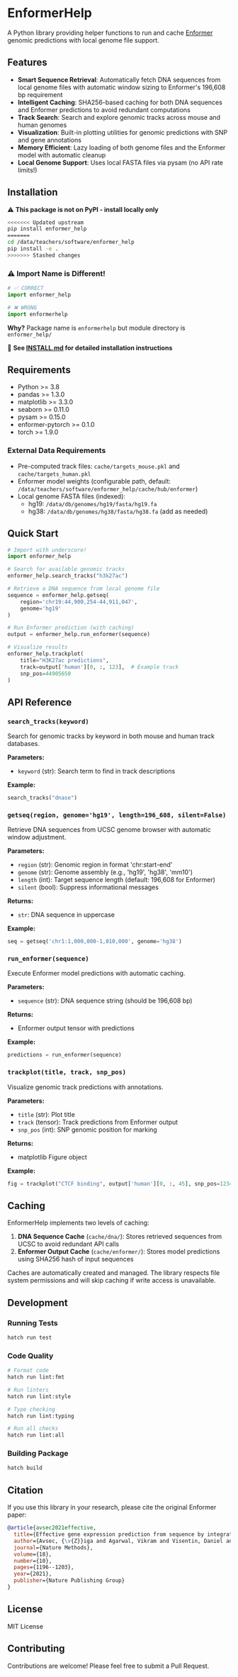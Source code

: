 # EnformerHelp

A Python library providing helper functions to run and cache [Enformer](https://www.nature.com/articles/s41592-021-01252-x) genomic predictions with local genome file support.

## Features

- **Smart Sequence Retrieval**: Automatically fetch DNA sequences from local genome files with automatic window sizing to Enformer's 196,608 bp requirement
- **Intelligent Caching**: SHA256-based caching for both DNA sequences and Enformer predictions to avoid redundant computations
- **Track Search**: Search and explore genomic tracks across mouse and human genomes
- **Visualization**: Built-in plotting utilities for genomic predictions with SNP and gene annotations
- **Memory Efficient**: Lazy loading of both genome files and the Enformer model with automatic cleanup
- **Local Genome Support**: Uses local FASTA files via pysam (no API rate limits!)

## Installation

⚠️ **This package is not on PyPI - install locally only**

```bash
<<<<<<< Updated upstream
pip install enformer_help
=======
cd /data/teachers/software/enformer_help
pip install -e .
>>>>>>> Stashed changes
```

### ⚠️ Import Name is Different!

```python
# ✅ CORRECT
import enformer_help

# ❌ WRONG
import enformerhelp
```

**Why?** Package name is `enformerhelp` but module directory is `enformer_help/`

📖 **See [INSTALL.md](INSTALL.md) for detailed installation instructions**

## Requirements

- Python >= 3.8
- pandas >= 1.3.0
- matplotlib >= 3.3.0
- seaborn >= 0.11.0
- pysam >= 0.15.0
- enformer-pytorch >= 0.1.0
- torch >= 1.9.0

### External Data Requirements

- Pre-computed track files: `cache/targets_mouse.pkl` and `cache/targets_human.pkl`
- Enformer model weights (configurable path, default: `/data/teachers/software/enformer_help/cache/hub/enformer`)
- Local genome FASTA files (indexed):
  - hg19: `/data/db/genomes/hg19/fasta/hg19.fa`
  - hg38: `/data/db/genomes/hg38/fasta/hg38.fa` (add as needed)

## Quick Start

```python
# Import with underscore!
import enformer_help

# Search for available genomic tracks
enformer_help.search_tracks("h3k27ac")

# Retrieve a DNA sequence from local genome file
sequence = enformer_help.getseq(
    region='chr19:44,900,254-44,911,047',
    genome='hg19'
)

# Run Enformer prediction (with caching)
output = enformer_help.run_enformer(sequence)

# Visualize results
enformer_help.trackplot(
    title="H3K27ac predictions",
    track=output['human'][0, :, 123],  # Example track
    snp_pos=44905650
)
```

## API Reference

### `search_tracks(keyword)`

Search for genomic tracks by keyword in both mouse and human track databases.

**Parameters:**
- `keyword` (str): Search term to find in track descriptions

**Example:**
```python
search_tracks("dnase")
```

### `getseq(region, genome='hg19', length=196_608, silent=False)`

Retrieve DNA sequences from UCSC genome browser with automatic window adjustment.

**Parameters:**
- `region` (str): Genomic region in format 'chr:start-end'
- `genome` (str): Genome assembly (e.g., 'hg19', 'hg38', 'mm10')
- `length` (int): Target sequence length (default: 196,608 for Enformer)
- `silent` (bool): Suppress informational messages

**Returns:**
- `str`: DNA sequence in uppercase

**Example:**
```python
seq = getseq('chr1:1,000,000-1,010,000', genome='hg38')
```

### `run_enformer(sequence)`

Execute Enformer model predictions with automatic caching.

**Parameters:**
- `sequence` (str): DNA sequence string (should be 196,608 bp)

**Returns:**
- Enformer output tensor with predictions

**Example:**
```python
predictions = run_enformer(sequence)
```

### `trackplot(title, track, snp_pos)`

Visualize genomic track predictions with annotations.

**Parameters:**
- `title` (str): Plot title
- `track` (tensor): Track predictions from Enformer output
- `snp_pos` (int): SNP genomic position for marking

**Returns:**
- matplotlib Figure object

**Example:**
```python
fig = trackplot("CTCF binding", output['human'][0, :, 45], snp_pos=1234567)
```

## Caching

EnformerHelp implements two levels of caching:

1. **DNA Sequence Cache** (`cache/dna/`): Stores retrieved sequences from UCSC to avoid redundant API calls
2. **Enformer Output Cache** (`cache/enformer/`): Stores model predictions using SHA256 hash of input sequences

Caches are automatically created and managed. The library respects file system permissions and will skip caching if write access is unavailable.

## Development

### Running Tests

```bash
hatch run test
```

### Code Quality

```bash
# Format code
hatch run lint:fmt

# Run linters
hatch run lint:style

# Type checking
hatch run lint:typing

# Run all checks
hatch run lint:all
```

### Building Package

```bash
hatch build
```

## Citation

If you use this library in your research, please cite the original Enformer paper:

```bibtex
@article{avsec2021effective,
  title={Effective gene expression prediction from sequence by integrating long-range interactions},
  author={Avsec, {\v{Z}}iga and Agarwal, Vikram and Visentin, Daniel and Ledsam, Joseph R and Grabska-Barwinska, Agnieszka and Taylor, Kyle R and Assael, Yannis and Jumper, John and Kohli, Pushmeet and Kelley, David R},
  journal={Nature Methods},
  volume={18},
  number={10},
  pages={1196--1203},
  year={2021},
  publisher={Nature Publishing Group}
}
```

## License

MIT License

## Contributing

Contributions are welcome! Please feel free to submit a Pull Request.

